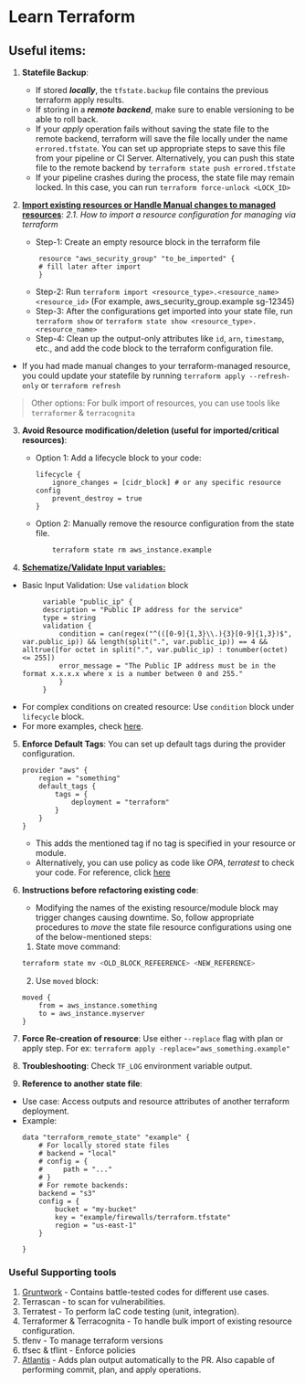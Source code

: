 # Learn Terraform

## Useful items:

1. **Statefile Backup**: 
    - If stored _**locally**_, the `tfstate.backup` file contains the previous terraform apply results. 
    - If storing in a _**remote backend**_, make sure to enable versioning to be able to roll back.
    - If your _apply_ operation fails without saving the state file to the remote backend, terraform will save the file locally under the name `errored.tfstate`. You can set up appropriate steps to save this file from your pipeline or CI Server. Alternatively, you can push this state file to the remote backend by `terraform state push errored.tfstate`
    - If your pipeline crashes during the process, the state file may remain locked. In this case, you can run `terraform force-unlock <LOCK_ID>`

2. **[Import existing resources or Handle Manual changes to managed resources](https://developer.hashicorp.com/terraform/language/import)**:
  _2.1. How to import a resource configuration for managing via terraform_
   - Step-1: Create an empty resource block in the terraform file 
    ```hcl
        resource "aws_security_group" "to_be_imported" {
        # fill later after import
        }
    ```
    - Step-2: Run `terraform import <resource_type>.<resource_name> <resource_id>` (For example, aws_security_group.example sg-12345)
    - Step-3: After the configurations get imported into your state file, run `terraform show` or `terraform state show <resource_type>.<resource_name>`
    - Step-4: Clean up the output-only attributes like `id`, `arn`, `timestamp`, etc., and add the code block to the terraform configuration file.

- If you had made manual changes to your terraform-managed resource, you could update your statefile by running `terraform apply --refresh-only` or `terraform refresh`

> Other options: For bulk import of resources, you can use tools like `terraformer` & `terracognita`

3. **Avoid Resource modification/deletion (useful for imported/critical resources)**:
    - Option 1: Add a lifecycle block to your code:
        ```hcl
        lifecycle {
            ignore_changes = [cidr_block] # or any specific resource config
            prevent_destroy = true
        }
        ```
    - Option 2: Manually remove the resource configuration from the state file.
        ```sh
            terraform state rm aws_instance.example
        ```

4. **[Schematize/Validate Input variables:](https://developer.hashicorp.com/terraform/language/values/)** 
- Basic Input Validation: Use `validation` block
   ```hcl
        variable "public_ip" { 
        description = "Public IP address for the service" 
        type = string 
        validation { 
            condition = can(regex("^(([0-9]{1,3}\\.){3}[0-9]{1,3})$", var.public_ip)) && length(split(".", var.public_ip)) == 4 && alltrue([for octet in split(".", var.public_ip) : tonumber(octet) <= 255]) 
            error_message = "The Public IP address must be in the format x.x.x.x where x is a number between 0 and 255." 
            } 
        }

   ```
- For complex conditions on created resource: Use `condition` block under `lifecycle` block.
- For more examples, check [here](./05%20-%20Production%20Use%20cases/1%20-%20Input%20validation/).

5. **Enforce Default Tags**: You can set up default tags during the provider configuration.
    ```hcl
    provider "aws" {
        region = "something"
        default_tags {
            tags = {
                deployment = "terraform"
            }
        }
    }
    ```
    - This adds the mentioned tag if no tag is specified in your resource or module.
    - Alternatively, you can use policy as code like _OPA_, _terratest_ to check your code. For reference, click [here](./06%20-%20Code%20Testing%20using%20Terratest/3%20-%20OPA%20based%20testing)

6. **Instructions before refactoring existing code**:
    - Modifying the names of the existing resource/module block may trigger changes causing downtime. So, follow appropriate procedures to _move_ the state file resource configurations using one of the below-mentioned steps:
    1. State move command: 
    ```sh
    terraform state mv <OLD_BLOCK_REFEERENCE> <NEW_REFERENCE>
    ```
    2. Use `moved` block:
    ```hcl
    moved {
        from = aws_instance.something
        to = aws_instance.myserver
    }
    ```

7. **Force Re-creation of resource**: Use either -`-replace` flag with plan or apply step. For ex: `terraform apply -replace="aws_something.example"`

8. **Troubleshooting**: Check `TF_LOG` environment variable output.

9. **Reference to another state file**:
- Use case: Access outputs and resource attributes of another terraform deployment.
- Example:
    ```hcl
    data "terraform_remote_state" "example" {
        # For locally stored state files
        # backend = "local"
        # config = {
        #     path = "..."
        # }
        # For remote backends:
        backend = "s3"
        config = {
            bucket = "my-bucket"
            key = "example/firewalls/terraform.tfstate"
            region = "us-east-1"
        }

    }
    ```

### Useful Supporting tools

1. [Gruntwork](https://docs.gruntwork.io/library/reference/) - Contains battle-tested codes for different use cases.
2. Terrascan - to scan for vulnerabilities.
3. Terratest - To perform IaC code testing (unit, integration).
4. Terraformer & Terracognita - To handle bulk import of existing resource configuration.
5. tfenv - To manage terraform versions
6. tfsec & tflint - Enforce policies
7. [Atlantis](https://www.runatlantis.io/) - Adds plan output automatically to the PR. Also capable of performing commit, plan, and apply operations.
